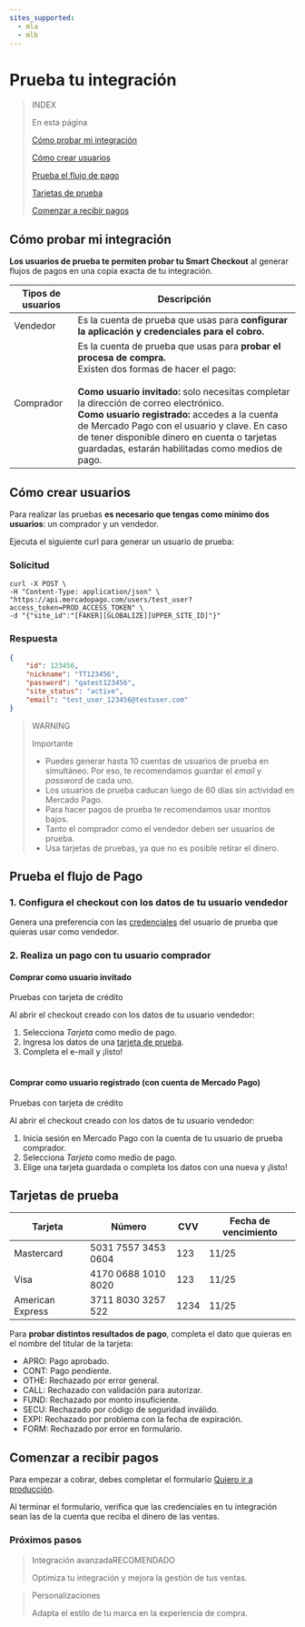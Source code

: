 ```yaml
---
sites_supported:
  - mla
  - mlb
---
```


# Prueba tu integración

> INDEX
>
> En esta página
>
>
>
> [Cómo probar mi integración](https://www.mercadopago.com.ar/developers/es/guides/payments/web-payment-checkout/test-integration#bookmark_cómo_probar_mi_integración)
>
> [Cómo crear usuarios](https://www.mercadopago.com.ar/developers/es/guides/payments/web-payment-checkout/test-integration#bookmark_cómo_crear_usuarios)
>
> [Prueba el flujo de pago](https://www.mercadopago.com.ar/developers/es/guides/payments/web-payment-checkout/test-integration#bookmark_prueba_el_flujo_de_pago)
>
> [Tarjetas de prueba](https://www.mercadopago.com.ar/developers/es/guides/payments/web-payment-checkout/test-integration#bookmark_tarjetas_de_prueba)
>
> [Comenzar a recibir pagos](https://www.mercadopago.com.ar/developers/es/guides/payments/web-payment-checkout/test-integration#bookmark_comenzar_a_recibir_pagos)


## Cómo probar mi integración

**Los usuarios de prueba te permiten probar tu Smart Checkout** al generar flujos de pagos en una copia exacta de tu integración.

Tipos de usuarios | Descripción
------------ | -------------
Vendedor | Es la cuenta de prueba que usas para **configurar la aplicación y credenciales para el cobro.**
Comprador | Es la cuenta de prueba que usas para **probar el procesa de compra.**<br/>Existen dos formas de hacer el pago:<br/><br/> **Como usuario invitado:** solo necesitas completar la dirección de correo electrónico.<br/>**Como usuario registrado:** accedes a la cuenta de Mercado Pago con el usuario y clave. En caso de tener disponible dinero en cuenta o tarjetas guardadas, estarán habilitadas como medios de pago.


## Cómo crear usuarios
Para realizar las pruebas **es necesario que tengas como mínimo dos usuarios**: un comprador y un vendedor.

Ejecuta el siguiente curl para generar un usuario de prueba:

### Solicitud

```curl
curl -X POST \
-H "Content-Type: application/json" \
"https://api.mercadopago.com/users/test_user?access_token=PROD_ACCESS_TOKEN" \
-d "{"site_id":"[FAKER][GLOBALIZE][UPPER_SITE_ID]"}"
```


### Respuesta

```json
{
    "id": 123456,
    "nickname": "TT123456",
    "password": "qatest123456",
    "site_status": "active",
    "email": "test_user_123456@testuser.com"
}
```

>WARNING
>
>Importante
>
> * Puedes generar hasta 10 cuentas de usuarios de prueba en simultáneo. Por eso, te recomendamos guardar el _email_ y _password_ de cada uno.
> * Los usuarios de prueba caducan luego de 60 días sin actividad en Mercado Pago.
> * Para hacer pagos de prueba te recomendamos usar montos bajos.
> * Tanto el comprador como el vendedor deben ser usuarios de prueba.
> * Usa tarjetas de pruebas, ya que no es posible retirar el dinero.


## Prueba el flujo de Pago

### 1. Configura el checkout con los datos de tu usuario vendedor

Genera una preferencia con las <a href="https://www.mercadopago.com/mla/account/credentials" target="_blank"> credenciales</a> del usuario de prueba que quieras usar como vendedor.

### 2. Realiza un pago con tu usuario comprador

#### Comprar como usuario invitado

Pruebas con tarjeta de crédito

Al abrir el checkout creado con los datos de tu usuario vendedor:

1. Selecciona _Tarjeta_ como medio de pago.
2. Ingresa los datos de una [tarjeta de prueba](https://www.mercadopago.com.ar/developers/es/guides/payments/web-payment-checkout/test-integration#bookmark_tarjetas_de_prueba).
3. Completa el e-mail y ¡listo!<br/><br/>

#### Comprar como usuario registrado (con cuenta de Mercado Pago)

Pruebas con tarjeta de crédito

Al abrir el checkout creado con los datos de tu usuario vendedor:

1. Inicia sesión en Mercado Pago con la cuenta de tu usuario de prueba comprador.
2. Selecciona _Tarjeta_ como medio de pago.
3. Elige una tarjeta guardada o completa los datos con una nueva y ¡listo!


## Tarjetas de prueba

Tarjeta | Número | CVV | Fecha de vencimiento
------------ | ------------- | ------------- | -------------
Mastercard | 5031 7557 3453 0604 | 123 | 11/25
Visa | 4170 0688 1010 8020 | 123 | 11/25
American Express | 3711 8030 3257 522 | 1234 | 11/25

Para **probar distintos resultados de pago**, completa el dato que quieras en el nombre del titular de la tarjeta:

- APRO: Pago aprobado.
- CONT: Pago pendiente.
- OTHE: Rechazado por error general.
- CALL: Rechazado con validación para autorizar.
- FUND: Rechazado por monto insuficiente.
- SECU: Rechazado por código de seguridad inválido.
- EXPI: Rechazado por problema con la fecha de expiración.
- FORM: Rechazado por error en formulario.

## Comenzar a recibir pagos

Para empezar a cobrar, debes completar el formulario <a href="https://www.mercadopago.com/mla/account/credentials/" target="_blank"> Quiero ir a producción</a>.

Al terminar el formulario, verifica que las credenciales en tu integración sean las de la cuenta que reciba el dinero de las ventas.<br/>

### Próximos pasos

<div>
<a href="http://www.mercadopago.com.ar/developers/es/guides/payments/web-payment-checkout/advanced-integration/" style="text-decoration:none;color:inherit">       
<blockquote class="next-step-card next-step-card-left">
<p class="card-note-title">Integración avanzada<span class="card-status-tag card-status-tag-recommended">RECOMENDADO</span></p>
 <p>Optimiza tu integración y mejora la gestión de tus ventas.</p>
</blockquote>
</a>   
<a href="http://www.mercadopago.com.ar/developers/es/guides/payments/web-payment-checkout/customizations/" style="text-decoration:none;color:inherit">
<blockquote class="next-step-card next-step-card-right">
<p class="card-note-title">Personalizaciones</p>
 <p>Adapta el estilo de tu marca en la experiencia de compra.</p>
</blockquote>
</a>
</div>
<br/>
<br/>
<br/>
<br/>
<br/>
<br/>
<br/>
